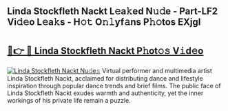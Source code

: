 ## Linda Stockfleth Nackt L𝚎a𝚔ed N𝚞𝚍e - Part-LF2 Vi𝚍𝚎o L𝚎a𝚔s - H𝚘𝚝 O𝚗𝚕yf𝚊ns P𝚑𝚘tos EXjgI

# <h2><a href="http://kf42zx5.oniu.top/?m=Linda+Stockfleth+Nackt">🔗👉 🔴 Linda Stockfleth Nackt P𝚑ot𝚘𝚜 V𝚒d𝚎o</a></h2>

[![Linda Stockfleth Nackt Nu𝚍e𝚜](https://i.imgur.com/0qMVB7G.gif)](http://kf42zx5.oniu.top/?m=Linda+Stockfleth+Nackt)
Virtual performer and multimedia artist Linda Stockfleth Nackt, acclaimed for distributing dance and lifestyle inspiration through popular dance trends and brief films. The public face of Linda Stockfleth Nackt exudes warmth and authenticity, yet the inner workings of his private life remain a puzzle.  
